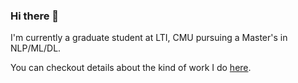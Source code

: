 ### Hi there 👋

I'm currently a graduate student at LTI, CMU pursuing a Master's in NLP/ML/DL. 

You can checkout details about the kind of work I do [here](https://sourcerer.io/vrdn-23).

<!--
**vrdn-23/vrdn-23** is a ✨ _special_ ✨ repository because its `README.md` (this file) appears on your GitHub profile.

Here are some ideas to get you started:

- 🔭 I’m currently working on ...
- 🌱 I’m currently learning ...
- 👯 I’m looking to collaborate on ...
- 🤔 I’m looking for help with ...
- 💬 Ask me about ...
- 📫 How to reach me: ...
- 😄 Pronouns: ...
- ⚡ Fun fact: ...
-->
